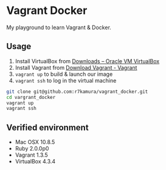 # Vagrant Docker
My playground to learn Vagrant & Docker.

## Usage
1. Install VirtualBox from [Downloads – Oracle VM VirtualBox](https://www.virtualbox.org/wiki/Downloads)
2. Install Vagrant from [Download Vagrant - Vagrant](http://www.vagrantup.com/downloads.html)
3. `vagrant up` to build & launch our image
4. `vagrant ssh` to log in the virtual machine

```sh
git clone git@github.com:r7kamura/vagrant_docker.git
cd vargrant_docker
vagrant up
vagrant ssh
```

## Verified environment
* Mac OSX 10.8.5
* Ruby 2.0.0p0
* Vagrant 1.3.5
* VirtualBox 4.3.4
